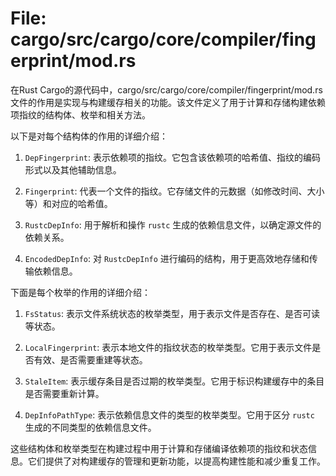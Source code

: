 # File: cargo/src/cargo/core/compiler/fingerprint/mod.rs

在Rust Cargo的源代码中，cargo/src/cargo/core/compiler/fingerprint/mod.rs文件的作用是实现与构建缓存相关的功能。该文件定义了用于计算和存储构建依赖项指纹的结构体、枚举和相关方法。

以下是对每个结构体的作用的详细介绍：

1. `DepFingerprint`: 表示依赖项的指纹。它包含该依赖项的哈希值、指纹的编码形式以及其他辅助信息。

2. `Fingerprint`: 代表一个文件的指纹。它存储文件的元数据（如修改时间、大小等）和对应的哈希值。

3. `RustcDepInfo`: 用于解析和操作 `rustc` 生成的依赖信息文件，以确定源文件的依赖关系。

4. `EncodedDepInfo`: 对 `RustcDepInfo` 进行编码的结构，用于更高效地存储和传输依赖信息。

下面是每个枚举的作用的详细介绍：

1. `FsStatus`: 表示文件系统状态的枚举类型，用于表示文件是否存在、是否可读等状态。

2. `LocalFingerprint`: 表示本地文件的指纹状态的枚举类型。它用于表示文件是否有效、是否需要重建等状态。

3. `StaleItem`: 表示缓存条目是否过期的枚举类型。它用于标识构建缓存中的条目是否需要重新计算。

4. `DepInfoPathType`: 表示依赖信息文件的类型的枚举类型。它用于区分 `rustc` 生成的不同类型的依赖信息文件。

这些结构体和枚举类型在构建过程中用于计算和存储编译依赖项的指纹和状态信息。它们提供了对构建缓存的管理和更新功能，以提高构建性能和减少重复工作。

